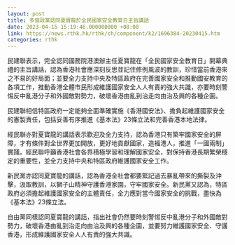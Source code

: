 ```yaml
---
layout: post
title: 多個政黨認同夏寶龍於全民國家安全教育日主旨講話
date: 2023-04-15 15:19:46.000000000 +08:00
link: https://news.rthk.hk/rthk/ch/component/k2/1696384-20230415.htm
categories: rthk
---
```


民建聯表示，完全認同國務院港澳辦主任夏寶龍在「全民國家安全教育日」開幕典禮的主旨講話，認為香港社會應深刻反思並記住修例風波的教訓，珍惜當前香港來之不易的好局面；並要全力支持中央及特區政府在完善國家安全和推動國安教育的各項工作，推動香港全體市民形成維護國家安全人人有責的強大共識，亦要時刻警惕反中亂港分子和外國敵對勢力，破壞香港由亂到治走向由治及興的各種企圖。

民建聯相信特區政府一定能夠全面準確實施《香港國安法》、擔負起維護國家安全的憲製責任，包括妥善有序推進《基本法》23條立法和完善香港本地法律。

經民聯亦對夏寶龍的講話表示歡迎及全力支持，認為香港只有築牢國家安全的屏障，才有條件對全世界更加開放，更好地貢獻國家，造福港人，推進「一國兩制」實踐。經民聯呼籲香港社會各界積極學習和理解國家安全，對保持香港長期繁榮穩定的重要性，並全力支持中央和特區政府維護國家安全工作。

新民黨亦認同夏寶龍的講話，認為香港全社會都要緊記過去暴亂帶來的撕裂及沖擊，汲取教訓，以獅子山精神守護香港家園，守牢國家安全。新民黨又認為，特區政府必須擔起維護國家安全的主體責任，全力應對當今國家安全的挑戰，盡快為《基本法》23條立法。

自由黨同樣認同夏寶龍的講話，指出社會仍然要時刻警惕反中亂港分子和外國敵對勢力，破壞香港由亂到治走向由治及興的各種企圖，並要努力維護國家安全、守護香港，形成維護國家安全人人有責的強大共識。
